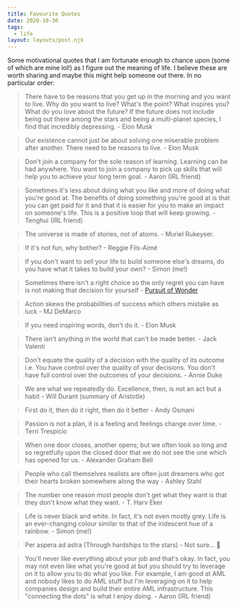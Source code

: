 ```yaml
---
title: Favourite Quotes
date: 2020-10-30
tags:
  - life
layout: layouts/post.njk
---
```


Some motivational quotes that I am fortunate enough to chance upon (some of which are mine lol!) as I figure out the meaning of life. I believe these are worth sharing and maybe this might help someone out there. In no particular order:

> There have to be reasons that you get up in the morning and you want to live. Why do you want to live? What's the point? What inspires you? What do you love about the future? If the future does not include being out there among the stars and being a multi-planet species, I find that incredibly depressing. - Elon Musk

> Our existence cannot just be about solving one miserable problem after another. There need to be reasons to live. - Elon Musk

> Don't join a company for the sole reason of learning. Learning can be had anywhere. You want to join a company to pick up skills that will help you to achieve your long term goal. - Aaron (IRL friend)

> Sometimes it's less about doing what you like and more of doing what you're good at. The benefits of doing something you're good at is that you can get paid for it and that it is easier for you to make an impact on someone's life. This is a positive loop that will keep growing. - Tenghui (IRL friend)

> The universe is made of stories, not of atoms. - Muriel Rukeyser.

> If it's not fun, why bother? - Reggie Fils-Aimé

> If you don't want to sell your life to build someone else's dreams, do you have what it takes to build your own? - Simon (me!)

> Sometimes there isn't a right choice so the only regret you can have is not making that decision for yourself - [Pursuit of Wonder](https://youtu.be/x18bXxW3yhY)

> Action skews the probabilities of success which others mistake as luck - MJ DeMarco

> If you need inspiring words, don't do it. - Elon Musk

> There isn't anything in the world that can't be made better. - Jack Valenti

> Don't equate the quality of a decision with the quality of its outcome i.e. You have control over the quality of your decisions. You don't have full control over the outcomes of your decisions. - Annie Duke

> We are what we repeatedly do. Excellence, then, is not an act but a habit - Will Durant (summary of Aristotle)

> First do it, then do it right, then do it better - Andy Osmani

> Passion is not a plan, it is a feeling and feelings change over time. - Terri Trespicio

> When one door closes, another opens; but we often look so long and so regretfully upon the closed door that we do not see the one which has opened for us. - Alexander Graham Bell

> People who call themselves realists are often just dreamers who got their hearts broken somewhere along the way - Ashley Stahl

> The number one reason most people don't get what they want is that they don't know what they want. - T. Harv Eker 

> Life is never black and white. In fact, it's not even mostly grey. Life is an ever-changing colour similar to that of the iridescent hue of a rainbow. - Simon (me!)

> Per aspera ad astra (Through hardships to the stars) - Not sure... 🤔

> You'll never like everything about your job and that's okay. In fact, you may not even like what you're good at but you should try to leverage on it to allow you to do what you like. For example, I am good at AML and nobody likes to do AML stuff but I'm leveraging on it to help companies design and build their entire AML infrastructure. This "connecting the dots" is what I enjoy doing. - Aaron (IRL friend)